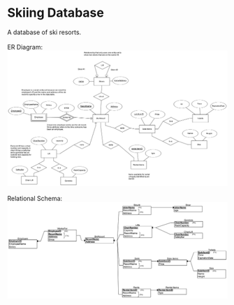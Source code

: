 Skiing Database
===============

A database of ski resorts.
<br><br>
ER Diagram:
![er diagram](https://github.com/patkub/skiing-database-intro/raw/master/er/Skiing%20ER%20Diagram.png)
<br><br>
Relational Schema:
![relational schema](https://github.com/patkub/skiing-database-intro/raw/master/er/Skiing%20Relational%20Schema%20Diagram.png)
